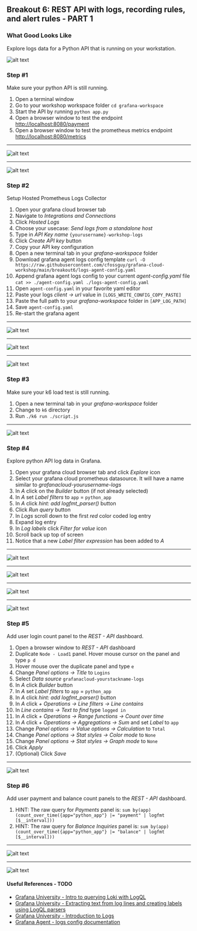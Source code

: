 ## Breakout 6: REST API with logs, recording rules, and alert rules - PART 1

### What Good Looks Like
Explore logs data for a Python API that is running on your workstation. 

![alt text](dashboard.png)

### Step #1
Make sure your python API is still running.

1. Open a terminal window
2. Go to your workshop workspace folder `cd grafana-workspace`
5. Start the API by running `python app.py`
6. Open a browser window to test the endpoint [http://localhost:8080/payment](http://localhost:8080]/payment)
7. Open a browser window to test the prometheus metrics endpoint [http://localhost:8080/metrics](http://localhost:8080]/metrics)

---
![alt text](python_api1.png) 

---
![alt text](python_api2.png) 

### Step #2

Setup Hosted Prometheus Logs Collector

1. Open your grafana cloud browser tab 
2. Navigate to *Integrations and Connections*
3. Click *Hosted Logs*
4. Choose your usecase: *Send logs from a standalone host* 
5. Type in *API Key name* `{yourusername}-workshop-logs`
6. Click *Create API key* button
7. Copy your API key configuration
8. Open a new terminal tab in your *grafana-workspace* folder 
9. Download grafana agent logs config template `curl -O https://raw.githubusercontent.com/cfossguy/grafana-cloud-workshop/main/breakout6/logs-agent-config.yaml`
10. Append grafana agent logs config to your current *agent-config.yaml* file `cat >> ./agent-config.yaml ./logs-agent-config.yaml`
11. Open `agent-config.yaml` in your favorite yaml editor
12. Paste your logs *client -> url* value in `[LOGS_WRITE_CONFIG_COPY_PASTE]`
13. Paste the full path to your *grafana-workspace* folder in `[APP_LOG_PATH]`
14. Save `agent-config.yaml`
15. Re-start the grafana agent

---
![alt text](integrations1.png) 

---
![alt text](integrations2.png) 

---
![alt text](integrations3.png)


### Step #3 
Make sure your k6 load test is still running.

1. Open a new terminal tab in your *grafana-workspace* folder
2. Change to `k6` directory 
3. Run `./k6 run ./script.js`

---
![alt text](k6_1.png) 

### Step #4 
Explore python API log data in Grafana.

1. Open your grafana cloud browser tab and click *Explore* icon
2. Select your grafana cloud prometheus datasource. It will have a name similar to *grafanacloud-yourusername-logs*
3. In *A* click on the *Builder* button (if not already selected)
4. In *A* set *Label filters* to `app` = `python_app`
5. In *A* click *hint: add logfmt_parser()* button
6. Click *Run query* button 
7. In *Logs* scroll down to the first *red* color coded log entry 
8. Expand log entry
9. In *Log labels* click *Filter for value* icon 
10. Scroll back up top of screen
11. Notice that a new *Label filter expression* has been added to *A*

---
![alt text](explore1.png) 

---
![alt text](explore2.png) 

---
![alt text](explore3.png) 

---
![alt text](explore4.png) 

### Step #5 
Add user login count panel to the *REST - API* dashboard.

1. Open a browser window to *REST - API* dashboard
2. Duplicate `Node - Load1` panel. Hover mouse cursor on the panel and type `p d`
3. Hover mouse over the duplicate panel and type `e`
4. Change *Panel options -> Title* to `Logins`
5. Select *Data source* `grafanacloud-yourstackname-logs`
6. In *A* click *Builder* button
7. In *A* set *Label filters* to `app` = `python_app`
8. In *A* click *hint: add logfmt_parser()* button
9. In *A* click *+ Operations -> Line filters -> Line contains*
10. In *Line contains -> Text to find* type `logged in`
11. In *A* click *+ Operations -> Range functions -> Count over time*
12. In *A* click *+ Operations -> Aggregations -> Sum* and set *Label* to `app`
14. Change *Panel options -> Value options -> Calculation* to `Total`
15. Change *Panel options -> Stat styles -> Color mode* to `None`
16. Change *Panel options -> Stat styles -> Graph mode* to `None`
17. Click *Apply*
18. (Optional) Click *Save*

---
![alt text](panel1.png)

### Step #6 
Add user payment and balance count panels to the *REST - API* dashboard.

1. HINT: The raw query for *Payments* panel is: `sum by(app) (count_over_time({app="python_app"} |= "payment" | logfmt [$__interval]))`
2. HINT: The raw query for *Balance Inquiries* panel is: `sum by(app) (count_over_time({app="python_app"} |= "balance" | logfmt [$__interval]))`

---
![alt text](panel3.png) 

---
![alt text](panel4.png)

#### Useful References - TODO
* [Grafana University - Intro to querying Loki with LogQL](https://university.grafana.com/learn/public/learning_plan/view/19/playlist-intro-to-querying-loki-with-logql)
* [Grafana University - Extracting text from log lines and creating labels using LogQL parsers](https://university.grafana.com/learn/public/learning_plan/view/16/playlist-extracting-text-from-log-lines-and-creating-labels-using-logql-parsers)
* [Grafana University - Introduction to Logs](https://university.grafana.com/learn/course/external/view/elearning/21/module-introduction-to-logs)
* [Grafana Agent - logs config documentation](https://grafana.com/docs/agent/latest/configuration/logs-config/)